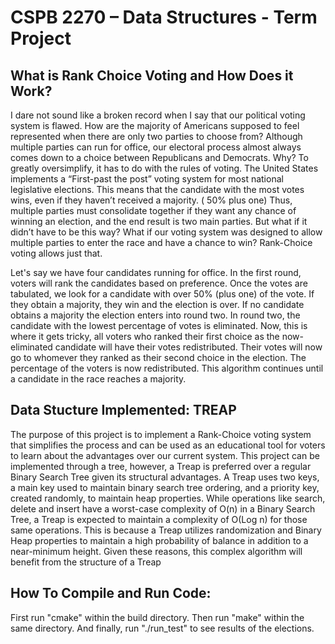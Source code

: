 # CSPB 2270 – Data Structures - Term Project

## What is Rank Choice Voting and How Does it Work? 

I dare not sound like a broken record when I say that our political voting system is flawed. How are the majority of Americans supposed to feel represented when there are only two parties to choose from? Although multiple parties can run for office, our electoral process almost always comes down to a choice between Republicans and Democrats. Why? To greatly oversimplify, it has to do with the rules of voting. The United States implements a “First-past the post” voting system for most national legislative elections. This means that the candidate with the most votes wins, even if they haven’t received a majority. ( 50% plus one) Thus, multiple parties must consolidate together if they want any chance of winning an election, and the end result is two main parties. But what if it didn’t have to be this way? What if our voting system was designed to allow multiple parties to enter the race and have a chance to win? Rank-Choice voting allows just that.    

Let's say we have four candidates running for office. In the first round, voters will rank the candidates based on preference. Once the votes are tabulated, we look for a candidate with over 50% (plus one) of the vote. If they obtain a majority, they win and the election is over. If no candidate obtains a majority the election enters into round two. In round two, the candidate with the lowest percentage of votes is eliminated. Now, this is where it gets tricky, all voters who ranked their first choice as the now-eliminated candidate will have their votes redistributed. Their votes will now go to whomever they ranked as their second choice in the election. The percentage of the voters is now redistributed. This algorithm continues until a candidate in the race reaches a majority. 


## Data Stucture Implemented: TREAP 

The purpose of this project is to implement a Rank-Choice voting system that simplifies the process and can be used as an educational tool for voters to learn about the advantages over our current system. This project can be implemented through a tree, however, a Treap is preferred over a regular Binary Search Tree given its structural advantages. A Treap uses two keys, a main key used to maintain binary search tree ordering, and a priority key, created randomly, to maintain heap properties.  While operations like search, delete and insert have a worst-case complexity of O(n) in a Binary Search Tree, a Treap is expected to maintain a complexity of O(Log n) for those same operations. This is because a Treap utilizes randomization and Binary Heap properties to maintain a high probability of balance in addition to a near-minimum height. Given these reasons, this complex algorithm will benefit from the structure of a Treap


## How To Compile and Run Code:

First run "cmake" within the build directory. Then run "make" within the same directory. And finally, run "./run_test" to see results of the elections. 
